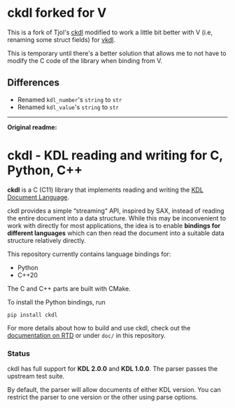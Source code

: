 # ckdl forked for V

This is a fork of Tjol's [ckdl](https://github.com/tjol/ckdl) modified to work a
little bit better with V (i.e, renaming some struct fields) for
[vkdl](https://github.com/emmathemartian/vkdl).

This is temporary until there's a better solution that allows me to not have to
modify the C code of the library when binding from V.

## Differences

- Renamed `kdl_number`'s `string` to `str`
- Renamed `kdl_value`'s `string` to `str`

---

**Original readme:**

# ckdl - KDL reading and writing for C, Python, C++

**ckdl** is a C (C11) library that implements reading and writing the
[KDL Document Language](https://github.com/kdl-org/kdl).

ckdl provides a simple “streaming“ API, inspired by SAX, instead of reading the
entire document into a data structure. While this may be inconvenient to work
with directly for most applications, the idea is to enable **bindings for
different languages** which can then read the document into a suitable data
structure relatively directly.

This repository currently contains language bindings for:

- Python
- C++20

The C and C++ parts are built with CMake.

To install the Python bindings, run

    pip install ckdl

For more details about how to build and use ckdl, check out the
[documentation on RTD](https://ckdl.readthedocs.io/en/latest/index.html) or
under `doc/` in this repository.

### Status

ckdl has full support for **KDL 2.0.0** and **KDL 1.0.0**. The parser passes
the upstream test suite.

By default, the parser will allow documents of either KDL version. You can
restrict the parser to one version or the other using parse options.
